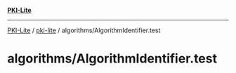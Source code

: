 [**PKI-Lite**](../../../README.md)

---

[PKI-Lite](../../../README.md) / [pki-lite](../../README.md) / algorithms/AlgorithmIdentifier.test

# algorithms/AlgorithmIdentifier.test
